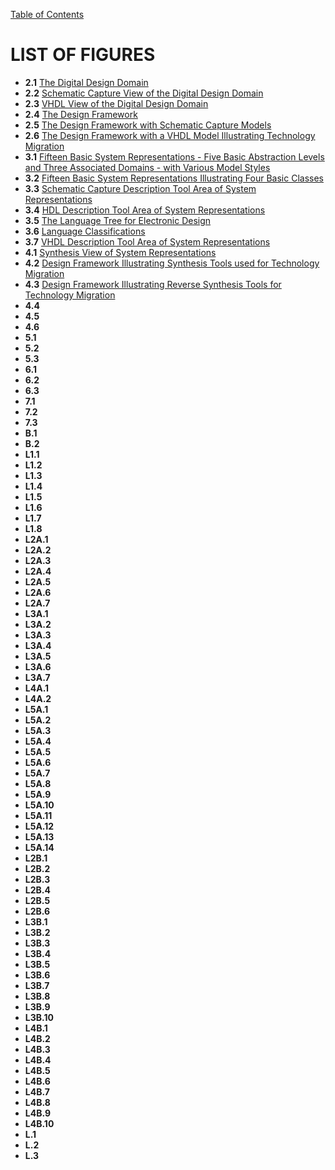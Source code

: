 [Table of Contents](https://github.com/JeffDeCola/my-masters-thesis#table-of-contents)

# LIST OF FIGURES

* **2.1** [The Digital Design Domain](https://github.com/JeffDeCola/my-masters-thesis/blob/master/chapters/chapter-2/chapter-2.md#21-design-domain)
* **2.2** [Schematic Capture View of the Digital Design Domain](https://github.com/JeffDeCola/my-masters-thesis/blob/master/chapters/chapter-2/chapter-2.md#211-schematic-capture-view-of-the-design-domain)
* **2.3** [VHDL View of the Digital Design Domain](https://github.com/JeffDeCola/my-masters-thesis/blob/master/chapters/chapter-2/chapter-2.md#212-vhdl-view-of-the-design-domain)
* **2.4** [The Design Framework ](https://github.com/JeffDeCola/my-masters-thesis/blob/master/chapters/chapter-2/chapter-2.md#22-design-framework)
* **2.5** [The Design Framework with Schematic Capture Models](https://github.com/JeffDeCola/my-masters-thesis/blob/master/chapters/chapter-2/chapter-2.md#231-technology-migration-using-schematic-capture)
* **2.6** [The Design Framework with a VHDL Model Illustrating Technology Migration](https://github.com/JeffDeCola/my-masters-thesis/blob/master/chapters/chapter-2/chapter-2.md#232-technology-migration-using-vhdl)
* **3.1** [Fifteen Basic System Representations - Five Basic Abstraction Levels
and Three Associated Domains - with Various Model Styles](https://github.com/JeffDeCola/my-masters-thesis/blob/master/chapters/chapter-3/chapter-3.md#31-five-levels-of-abstraction)
* **3.2** [Fifteen Basic System Representations Illustrating Four Basic Classes](https://github.com/JeffDeCola/my-masters-thesis/blob/master/chapters/chapter-3/chapter-3.md#322-classes-of-the-abstraction-levels)
* **3.3** [Schematic Capture Description Tool Area of System Representations](https://github.com/JeffDeCola/my-masters-thesis/blob/master/chapters/chapter-3/chapter-3.md#33-schematic-capture-and-simulation)
* **3.4** [HDL Description Tool Area of System Representations](https://github.com/JeffDeCola/my-masters-thesis/blob/master/chapters/chapter-3/chapter-3.md#34-hardware-description-languages-and-simulation)
* **3.5** [The Language Tree for Electronic Design](https://github.com/JeffDeCola/my-masters-thesis/blob/master/chapters/chapter-3/chapter-3.md#343-the-language-tree)
* **3.6** [Language Classifications](https://github.com/JeffDeCola/my-masters-thesis/blob/master/chapters/chapter-3/chapter-3.md#344-classification-of-common-languages)
* **3.7** [VHDL Description Tool Area of System Representations](https://github.com/JeffDeCola/my-masters-thesis/blob/master/chapters/chapter-3/chapter-3.md#362-four-types-of-vhdl-models)
* **4.1** [Synthesis View of System Representations](https://github.com/JeffDeCola/my-masters-thesis/blob/master/chapters/chapter-4/chapter-4.md#42-types-of-synthesis)
* **4.2** [Design Framework Illustrating Synthesis Tools used for Technology Migration ](https://github.com/JeffDeCola/my-masters-thesis/blob/master/chapters/chapter-4/chapter-4.md#43-synthesis-for-technology-migration)
* **4.3** [Design Framework Illustrating Reverse Synthesis Tools for
Technology Migration](https://github.com/JeffDeCola/my-masters-thesis/blob/master/chapters/chapter-4/chapter-4.md#43-synthesis-for-technology-migration)
* **4.4** []()
* **4.5** []()
* **4.6** []()
* **5.1** []()
* **5.2** []()
* **5.3** []()
* **6.1** []()
* **6.2** []()
* **6.3** []()
* **7.1** []()
* **7.2** []()
* **7.3** []()
* **B.1** []()
* **B.2** []()
* **L1.1** []()
* **L1.2** []()
* **L1.3** []()
* **L1.4** []()
* **L1.5** []()
* **L1.6** []()
* **L1.7** []()
* **L1.8** []()
* **L2A.1** []()
* **L2A.2** []()
* **L2A.3** []()
* **L2A.4** []()
* **L2A.5** []()
* **L2A.6** []()
* **L2A.7** []()
* **L3A.1** []()
* **L3A.2** []()
* **L3A.3** []()
* **L3A.4** []()
* **L3A.5** []()
* **L3A.6** []()
* **L3A.7** []()
* **L4A.1** []()
* **L4A.2** []()
* **L5A.1** []()
* **L5A.2** []()
* **L5A.3** []()
* **L5A.4** []()
* **L5A.5** []()
* **L5A.6** []()
* **L5A.7** []()
* **L5A.8** []()
* **L5A.9** []()
* **L5A.10** []()
* **L5A.11** []()
* **L5A.12** []()
* **L5A.13** []()
* **L5A.14** []()
* **L2B.1** []()
* **L2B.2** []()
* **L2B.3** []()
* **L2B.4** []()
* **L2B.5** []()
* **L2B.6** []()
* **L3B.1** []()
* **L3B.2** []()
* **L3B.3** []()
* **L3B.4** []()
* **L3B.5** []()
* **L3B.6** []()
* **L3B.7** []()
* **L3B.8** []()
* **L3B.9** []()
* **L3B.10** []()
* **L4B.1** []()
* **L4B.2** []()
* **L4B.3** []()
* **L4B.4** []()
* **L4B.5** []()
* **L4B.6** []()
* **L4B.7** []()
* **L4B.8** []()
* **L4B.9** []()
* **L4B.10** []()
* **L.1** []()
* **L.2** []()
* **L.3** []()
